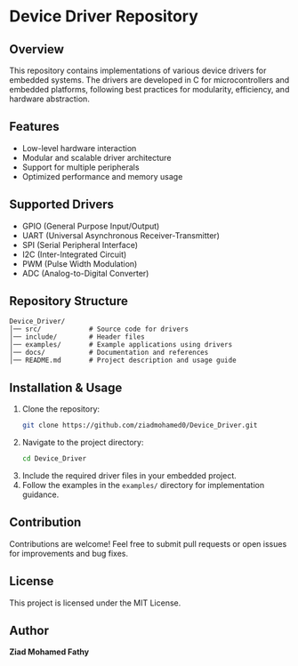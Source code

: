 # Device Driver Repository

## Overview
This repository contains implementations of various device drivers for embedded systems. The drivers are developed in C for microcontrollers and embedded platforms, following best practices for modularity, efficiency, and hardware abstraction.

## Features
- Low-level hardware interaction
- Modular and scalable driver architecture
- Support for multiple peripherals
- Optimized performance and memory usage

## Supported Drivers
- GPIO (General Purpose Input/Output)
- UART (Universal Asynchronous Receiver-Transmitter)
- SPI (Serial Peripheral Interface)
- I2C (Inter-Integrated Circuit)
- PWM (Pulse Width Modulation)
- ADC (Analog-to-Digital Converter)

## Repository Structure
```
Device_Driver/
│── src/            # Source code for drivers
│── include/        # Header files
│── examples/       # Example applications using drivers
│── docs/           # Documentation and references
│── README.md       # Project description and usage guide
```

## Installation & Usage
1. Clone the repository:
   ```sh
   git clone https://github.com/ziadmohamed0/Device_Driver.git
   ```
2. Navigate to the project directory:
   ```sh
   cd Device_Driver
   ```
3. Include the required driver files in your embedded project.
4. Follow the examples in the `examples/` directory for implementation guidance.

## Contribution
Contributions are welcome! Feel free to submit pull requests or open issues for improvements and bug fixes.

## License
This project is licensed under the MIT License.

## Author
**Ziad Mohamed Fathy**

